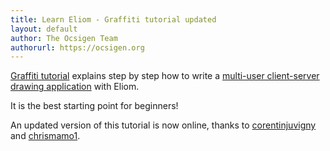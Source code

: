 ```yaml
---
title: Learn Eliom - Graffiti tutorial updated
layout: default
author: The Ocsigen Team
authorurl: https://ocsigen.org
---
```


[Graffiti tutorial][graffitituto]
explains step by step how to write a [multi-user
client-server drawing application][graffiti] with Eliom.

It is the best starting point for beginners!

An updated version of this tutorial is now online, thanks to
[corentinjuvigny][corentinjuvigny] and
[chrismamo1][chrismamo1].

[graffiti]:        http://ocsigen.org/graffiti
[graffitituto]:    http://ocsigen.org/tuto/latest/manual/application
[corentinjuvigny]: https://github.com/corentinjuvigny
[chrismamo1]:      https://github.com/chrismamo1
